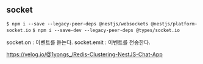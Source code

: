 ## socket

`$ npm i --save --legacy-peer-deps @nestjs/websockets @nestjs/platform-socket.io`
`$ npm i --save-dev --legacy-peer-deps @types/socket.io`

socket.on : 이벤트를 듣는다.
socket.emit : 이벤트를 전송한다.


https://velog.io/@1yongs_/Redis-Clustering-NestJS-Chat-App